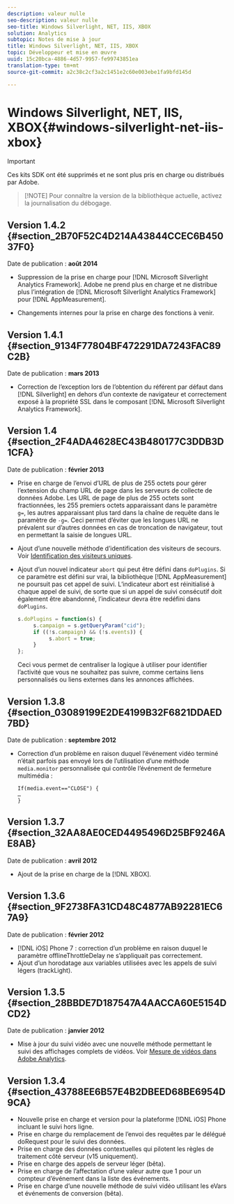 ```yaml
---
description: valeur nulle
seo-description: valeur nulle
seo-title: Windows Silverlight, NET, IIS, XBOX
solution: Analytics
subtopic: Notes de mise à jour
title: Windows Silverlight, NET, IIS, XBOX
topic: Développeur et mise en œuvre
uuid: 15c20bca-4886-4d57-9957-fe99743851ea
translation-type: tm+mt
source-git-commit: a2c38c2cf3a2c1451e2c60e003ebe1fa9bfd145d

---
```



# Windows Silverlight, NET, IIS, XBOX{#windows-silverlight-net-iis-xbox}

>[!IMPORTANT]
>
>Ces kits SDK ont été supprimés et ne sont plus pris en charge ou distribués par Adobe.

> [!NOTE] Pour connaître la version de la bibliothèque actuelle, activez la journalisation du débogage.

## Version 1.4.2 {#section_2B70F52C4D214A43844CCEC6B45037F0}

Date de publication : **août 2014**

* Suppression de la prise en charge pour [!DNL Microsoft Silverlight Analytics Framework]. Adobe ne prend plus en charge et ne distribue plus l’intégration de [!DNL Microsoft Silverlight Analytics Framework] pour [!DNL AppMeasurement].

* Changements internes pour la prise en charge des fonctions à venir.

## Version 1.4.1 {#section_9134F77804BF472291DA7243FAC89C2B}

Date de publication : **mars 2013**

* Correction de l’exception lors de l’obtention du référent par défaut dans [!DNL Silverlight] en dehors d’un contexte de navigateur et correctement exposé à la propriété SSL dans le composant [!DNL Microsoft Silverlight Analytics Framework].

## Version 1.4 {#section_2F4ADA4628EC43B480177C3DDB3D1CFA}

Date de publication : **février 2013**

* Prise en charge de l’envoi d’URL de plus de 255 octets pour gérer l’extension du champ URL de page dans les serveurs de collecte de données Adobe. Les URL de page de plus de 255 octets sont fractionnées, les 255 premiers octets apparaissant dans le paramètre `g=`, les autres apparaissant plus tard dans la chaîne de requête dans le paramètre de `-g=`. Ceci permet d’éviter que les longues URL ne prévalent sur d’autres données en cas de troncation de navigateur, tout en permettant la saisie de longues URL.

* Ajout d’une nouvelle méthode d’identification des visiteurs de secours. Voir [Identification des visiteurs uniques](https://marketing.adobe.com/resources/help/en_US/sc/implement/c_identifying_unique_visitors.html).
* Ajout d’un nouvel indicateur `abort` qui peut être défini dans `doPlugins`. Si ce paramètre est défini sur vrai, la bibliothèque [!DNL AppMeasurement] ne poursuit pas cet appel de suivi. L’indicateur abort est réinitialisé à chaque appel de suivi, de sorte que si un appel de suivi consécutif doit également être abandonné, l’indicateur devra être redéfini dans `doPlugins`.

   ```js
   s.doPlugins = function(s) { 
        s.campaign = s.getQueryParam("cid"); 
        if ((!s.campaign) && (!s.events)) { 
             s.abort = true; 
        } 
   };
   ```

   Ceci vous permet de centraliser la logique à utiliser pour identifier l’activité que vous ne souhaitez pas suivre, comme certains liens personnalisés ou liens externes dans les annonces affichées.

## Version 1.3.8 {#section_03089199E2DE4199B32F6821DDAED7BD}

Date de publication : **septembre 2012**

* Correction d’un problème en raison duquel l’événement vidéo terminé n’était parfois pas envoyé lors de l’utilisation d’une méthode `media.monitor` personnalisée qui contrôle l’événement de fermeture multimédia :

   ```
   If(media.event=="CLOSE") { 
   … 
   } 
   ```

## Version 1.3.7 {#section_32AA8AE0CED4495496D25BF9246AE8AB}

Date de publication : **avril 2012**

* Ajout de la prise en charge de la [!DNL XBOX].

## Version 1.3.6 {#section_9F2738FA31CD48C4877AB92281EC67A9}

Date de publication : **février 2012**

* [!DNL iOS] Phone 7 : correction d’un problème en raison duquel le paramètre offlineThrottleDelay ne s’appliquait pas correctement.
* Ajout d’un horodatage aux variables utilisées avec les appels de suivi légers (trackLight).

## Version 1.3.5 {#section_28BBDE7D187547A4AACCA60E5154DCD2}

Date de publication : **janvier 2012**

* Mise à jour du suivi vidéo avec une nouvelle méthode permettant le suivi des affichages complets de vidéos. Voir [Mesure de vidéos dans Adobe Analytics](https://marketing.adobe.com/resources/help/en_US/sc/appmeasurement/video/index.html).

## Version 1.3.4 {#section_43788EE6B57E4B2DBEED68BE6954D9CA}

* Nouvelle prise en charge et version pour la plateforme [!DNL iOS] Phone incluant le suivi hors ligne.
* Prise en charge du remplacement de l’envoi des requêtes par le délégué doRequest pour le suivi des données.
* Prise en charge des données contextuelles qui pilotent les règles de traitement côté serveur (v15 uniquement).
* Prise en charge des appels de serveur léger (bêta).
* Prise en charge de l’affectation d’une valeur autre que 1 pour un compteur d’événement dans la liste des événements.
* Prise en charge d’une nouvelle méthode de suivi vidéo utilisant les eVars et événements de conversion (bêta).

